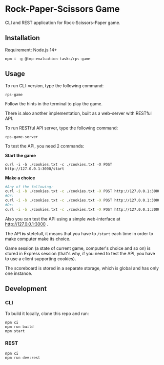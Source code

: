 # Rock-Paper-Scissors Game

CLI and REST application for Rock-Scissors-Paper game.

## Installation

Requirement: Node.js 14+

```
npm i -g @tmp-evaluation-tasks/rps-game
```

## Usage

To run CLI-version, type the following command:

```
rps-game
```

Follow the hints in the terminal to play the game.

There is also another implementation, built as a web-server with RESTful API.

To run RESTful API server, type the following command:

```
rps-game-server
```

To test the API, you need 2 commands:

**Start the game**

```
curl -i -b ./cookies.txt -c ./cookies.txt -X POST http://127.0.0.1:3000/start
```

**Make a choice**

```sh
#Any of the following:
curl -i -b ./cookies.txt -c ./cookies.txt -X POST http://127.0.0.1:3000/choice/scissors
#Or:
curl -i -b ./cookies.txt -c ./cookies.txt -X POST http://127.0.0.1:3000/choice/rock
#Or:
curl -i -b ./cookies.txt -c ./cookies.txt -X POST http://127.0.0.1:3000/choice/paper

```

Also you can test the API using a simple web-interface at http://127.0.0.1:3000 .

The API **is** stetefull, it means that you have to `/start` each time in order to make computer make its choice.

Game session (a state of current game, computer's choice and so on) is stored in Express session (that's why, if you need to test the API, you have to use a client supporting cookies).

The scoreboard is stored in a separate storage, which is global and has only one instance.

## Development

### CLI

To build it locally, clone this repo and run:

```
npm ci
npm run build
npm start
```

### REST

```
npm ci
npm run dev:rest
```
